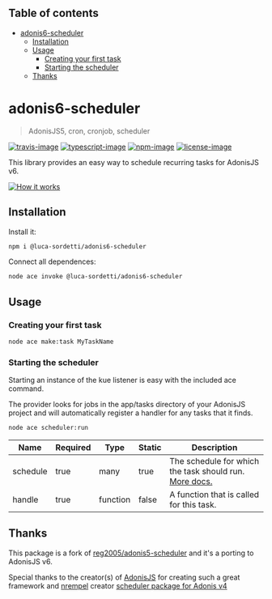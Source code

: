 <!-- START doctoc generated TOC please keep comment here to allow auto update -->
<!-- DON'T EDIT THIS SECTION, INSTEAD RE-RUN doctoc TO UPDATE -->

## Table of contents

-   [adonis6-scheduler](#adonis6-scheduler)
    -   [Installation](#installation)
    -   [Usage](#usage)
        -   [Creating your first task](#creating-your-first-task)
        -   [Starting the scheduler](#starting-the-scheduler)
    -   [Thanks](#thanks)

<!-- END doctoc generated TOC please keep comment here to allow auto update -->

# adonis6-scheduler

> AdonisJS5, cron, cronjob, scheduler

[![travis-image]][travis-url] [![typescript-image]][typescript-url] [![npm-image]][npm-url] [![license-image]][license-url]

This library provides an easy way to schedule recurring tasks for AdonisJS v6.

[![How it works](https://img.youtube.com/vi/QV1EXaaNXv4/0.jpg)](https://www.youtube.com/watch?v=QV1EXaaNXv4 'How it works')

## Installation

Install it:

```bash
npm i @luca-sordetti/adonis6-scheduler
```

Connect all dependences:

```bash
node ace invoke @luca-sordetti/adonis6-scheduler
```

## Usage

### Creating your first task

```bash
node ace make:task MyTaskName
```

### Starting the scheduler

Starting an instance of the kue listener is easy with the included ace command.

The provider looks for jobs in the app/tasks directory of your AdonisJS project and will automatically register a handler for any tasks that it finds.

```sh
node ace scheduler:run
```

| Name     | Required | Type     | Static | Description                                                                                                                    |
| -------- | -------- | -------- | ------ | ------------------------------------------------------------------------------------------------------------------------------ |
| schedule | true     | many     | true   | The schedule for which the task should run. [More docs.](https://github.com/node-schedule/node-schedule#cron-style-scheduling) |
| handle   | true     | function | false  | A function that is called for this task.                                                                                       |

## Thanks

This package is a fork of [reg2005/adonis5-scheduler](https://github.com/reg2005/adonis5-scheduler?tab=readme-ov-file) and it's a porting to AdonisJS v6.

Special thanks to the creator(s) of [AdonisJS](http://adonisjs.com/) for creating such a great framework and [nrempel](https://github.com/nrempel) creator [scheduler package for Adonis v4](https://github.com/nrempel/adonis-scheduler)

[travis-image]: https://img.shields.io/travis/reg2005/adonis5-scheduler/master.svg?style=for-the-badge&logo=travis
[travis-url]: https://travis-ci.org/reg2005/adonis5-scheduler 'travis'
[typescript-image]: https://img.shields.io/badge/Typescript-294E80.svg?style=for-the-badge&logo=typescript
[typescript-url]: "typescript"
[npm-image]: https://img.shields.io/npm/v/adonis5-scheduler.svg?style=for-the-badge&logo=npm
[npm-url]: https://npmjs.org/package/adonis5-scheduler 'npm'
[license-image]: https://img.shields.io/npm/l/adonis5-scheduler?color=blueviolet&style=for-the-badge
[license-url]: LICENSE.md 'license'
